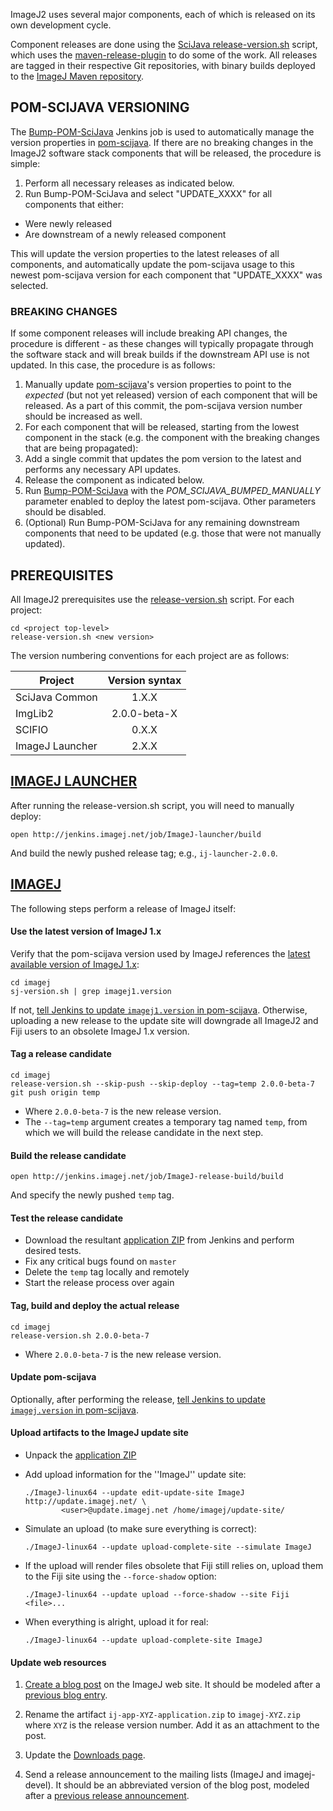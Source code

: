 ImageJ2 uses several major components, each of which is released on its own
development cycle.

Component releases are done using the [SciJava
release-version.sh](https://github.com/scijava/scijava-scripts/blob/master/release-version.sh)
script, which uses the
[maven-release-plugin](http://maven.apache.org/maven-release/maven-release-plugin/)
to do some of the work. All releases are tagged in their respective Git
repositories, with binary builds deployed to the [ImageJ Maven
repository](http://maven.imagej.net/).

## POM-SCIJAVA VERSIONING

The [Bump-POM-SciJava](http://jenkins.imagej.net/view/SciJava/job/Bump-POM-SciJava/) Jenkins job is used to automatically manage the version properties in [pom-scijava](https://github.com/scijava/pom-scijava). If there are no breaking changes in the ImageJ2 software stack components that will be released, the procedure is simple:

1. Perform all necessary releases as indicated below.
2. Run Bump-POM-SciJava and select "UPDATE_XXXX" for all components that either:
  * Were newly released
  * Are downstream of a newly released component

This will update the version properties to the latest releases of all components, and automatically update the pom-scijava usage to this newest pom-scijava version for each component that "UPDATE_XXXX" was selected.

### BREAKING CHANGES

If some component releases will include breaking API changes, the procedure is different - as these changes will typically propagate through the software stack and will break builds if the downstream API use is not updated. In this case, the procedure is as follows:

1. Manually update [pom-scijava](https://github.com/scijava/pom-scijava)'s version properties to point to the *expected* (but not yet released) version of each component that will be released. As a part of this commit, the pom-scijava version number should be increased as well.
2. For each component that will be released, starting from the lowest component in the stack (e.g. the component with the breaking changes that are being propagated):
  1. Add a single commit that updates the pom version to the latest and performs any necessary API updates.
  2. Release the component as indicated below.
3. Run [Bump-POM-SciJava](http://jenkins.imagej.net/view/SciJava/job/Bump-POM-SciJava/) with the *POM_SCIJAVA_BUMPED_MANUALLY* parameter enabled to deploy the latest pom-scijava. Other parameters should be disabled.
4. (Optional) Run Bump-POM-SciJava for any remaining downstream components that need to be updated (e.g. those that were not manually updated).

## PREREQUISITES

All ImageJ2 prerequisites use the [release-version.sh](https://github.com/scijava/scijava-scripts/blob/master/release-version.sh) script. For each project:

    cd <project top-level>
    release-version.sh <new version>

The version numbering conventions for each project are as follows:

|Project    |Version syntax
| --------- |:-------------:|
|SciJava Common| 1.X.X |
|ImgLib2 |2.0.0-beta-X|
|SCIFIO | 0.X.X|
|ImageJ Launcher|2.X.X|


## [IMAGEJ LAUNCHER](https://github.com/imagej/imagej-launcher)

After running the release-version.sh script, you will need to manually deploy:

    open http://jenkins.imagej.net/job/ImageJ-launcher/build

And build the newly pushed release tag; e.g., `ij-launcher-2.0.0`.

## [IMAGEJ](https://github.com/imagej/imagej)

The following steps perform a release of ImageJ itself:

#### Use the latest version of ImageJ 1.x

Verify that the pom-scijava version used by ImageJ references the
[latest available version of ImageJ
1.x](http://maven.imagej.net/content/repositories/releases/net/imagej/ij/):

    cd imagej
    sj-version.sh | grep imagej1.version

If not, [tell Jenkins to update `imagej1.version` in
pom-scijava](http://jenkins.imagej.net/view/SciJava/job/Bump-POM-SciJava/build).
Otherwise, uploading a new release to the update site will downgrade
all ImageJ2 and Fiji users to an obsolete ImageJ 1.x version.

#### Tag a release candidate

    cd imagej
    release-version.sh --skip-push --skip-deploy --tag=temp 2.0.0-beta-7
    git push origin temp

- Where `2.0.0-beta-7` is the new release version.
- The `--tag=temp` argument creates a temporary tag named `temp`,
  from which we will build the release candidate in the next step.

#### Build the release candidate

    open http://jenkins.imagej.net/job/ImageJ-release-build/build

And specify the newly pushed `temp` tag.

#### Test the release candidate

- Download the resultant [application
  ZIP](http://jenkins.imagej.net/job/ImageJ-release-build/lastSuccessfulBuild/artifact/app/target/)
  from Jenkins and perform desired tests.
- Fix any critical bugs found on `master`
- Delete the `temp` tag locally and remotely
- Start the release process over again

#### Tag, build and deploy the actual release

    cd imagej
    release-version.sh 2.0.0-beta-7

- Where `2.0.0-beta-7` is the new release version.

#### Update pom-scijava

Optionally, after performing the release, [tell Jenkins to update
`imagej.version` in
pom-scijava](http://jenkins.imagej.net/view/SciJava/job/Bump-POM-SciJava/build).

#### Upload artifacts to the ImageJ update site

- Unpack the [application
  ZIP](http://maven.imagej.net/content/repositories/releases/net/imagej/ij-app/)
- Add upload information for the ''ImageJ'' update site:

  ```
  ./ImageJ-linux64 --update edit-update-site ImageJ http://update.imagej.net/ \
          <user>@update.imagej.net /home/imagej/update-site/
  ```
- Simulate an upload (to make sure everything is correct):

  ```
  ./ImageJ-linux64 --update upload-complete-site --simulate ImageJ
  ```
- If the upload will render files obsolete that Fiji still relies on, upload them
  to the Fiji site using the ```--force-shadow``` option:

  ```
  ./ImageJ-linux64 --update upload --force-shadow --site Fiji <file>...
  ```
- When everything is alright, upload it for real:

  ```
  ./ImageJ-linux64 --update upload-complete-site ImageJ
  ```

#### Update web resources

1. [Create a blog post](http://developer.imagej.net/node/add/blog) on the
   ImageJ web site. It should be modeled after a [previous blog
   entry](http://developer.imagej.net/2013/06/12/imagej-v200-beta-7).

2. Rename the artifact `ij-app-XYZ-application.zip` to `imagej-XYZ.zip` where
   `XYZ` is the release version number. Add it as an attachment to the post.

3. Update the [Downloads page](http://developer.imagej.net/downloads).

4. Send a release announcement to the mailing lists (ImageJ and imagej-devel).
   It should be an abbreviated version of the blog post, modeled after a
   [previous release
   announcement](http://imagej.net/pipermail/imagej-devel/2012-May/000975.html).
